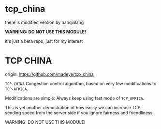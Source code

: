 # tcp_china

there is modified version by nanqinlang

**WARNING: DO NOT USE THIS MODULE!**

it's just a beta repo, just for my interest

TCP CHINA
========
origin: https://github.com/madeye/tcp_china

`TCP-CHINA` Congestion control algorithm, based on very few modifications
to `TCP-AFRICA`. 

Modifications are simple: Always keep using fast mode of `TCP_AFRICA`.

This is yet another demostration of how easily we can increase TCP sending speed
from the server side if you ignore fairness and friendliness.

WARNING: DO NOT USE THIS MODULE!